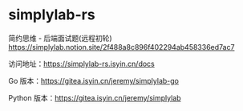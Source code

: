 # simplylab-rs

简约思维 - 后端面试题(远程初轮)
https://simplylab.notion.site/2f488a8c896f402294ab458336ed7ac7

访问地址：https://simplylab-rs.isyin.cn/docs

Go 版本：https://gitea.isyin.cn/jeremy/simplylab-go

Python 版本：https://gitea.isyin.cn/jeremy/simplylab